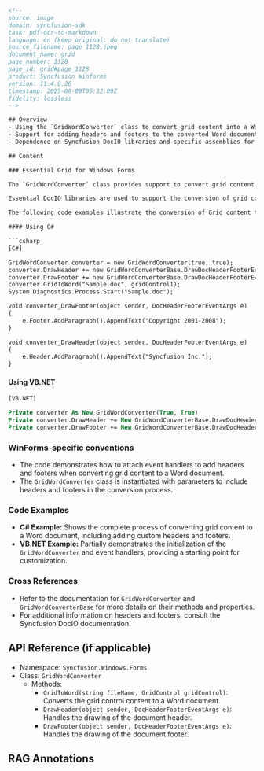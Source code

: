 ```html
<!-- 
source: image
domain: syncfusion-sdk
task: pdf-ocr-to-markdown
language: en (keep original; do not translate)
source_filename: page_1128.jpeg
document_name: grid
page_number: 1128
page_id: grid#page_1128
product: Syncfusion Winforms
version: 11.4.0.26
timestamp: 2025-08-09T05:32:09Z
fidelity: lossless
-->

## Overview
- Using the `GridWordConverter` class to convert grid content into a Word document.
- Support for adding headers and footers to the converted Word document.
- Dependence on Syncfusion DocIO libraries and specific assemblies for functionality.

## Content

### Essential Grid for Windows Forms

The `GridWordConverter` class provides support to convert grid content into a Word document. It also provides support to add headers and footers to the document.

Essential DocIO libraries are used to support the conversion of grid content into a Word document. The following dependent assemblies must be included in your Windows application to work with the `GridWordConverter` helper class: `Syncfusion.DocIO.Base` and `Syncfusion.GridHelperClasses.Windows`.

The following code examples illustrate the conversion of Grid content to Word document.

#### Using C#

```csharp
[C#]

GridWordConverter converter = new GridWordConverter(true, true);
converter.DrawHeader += new GridWordConverterBase.DrawDocHeaderFooterEventHandler(converter_DrawHeader);
converter.DrawFooter += new GridWordConverterBase.DrawDocHeaderFooterEventHandler(converter_DrawFooter);
converter.GridToWord("Sample.doc", gridControl1);
System.Diagnostics.Process.Start("Sample.doc");

void converter_DrawFooter(object sender, DocHeaderFooterEventArgs e)
{
    e.Footer.AddParagraph().AppendText("Copyright 2001-2008");
}

void converter_DrawHeader(object sender, DocHeaderFooterEventArgs e)
{
    e.Header.AddParagraph().AppendText("Syncfusion Inc.");
}
```

#### Using VB.NET

```vb
[VB.NET]

Private converter As New GridWordConverter(True, True)
Private converter.DrawHeader += New GridWordConverterBase.DrawDocHeaderFooterEventHandler(AddressOf converter_DrawHeader)
Private converter.DrawFooter += New GridWordConverterBase.DrawDocHeaderFooterEventHandler(AddressOf
```

### WinForms-specific conventions
- The code demonstrates how to attach event handlers to add headers and footers when converting grid content to a Word document.
- The `GridWordConverter` class is instantiated with parameters to include headers and footers in the conversion process.

### Code Examples

- **C# Example:** Shows the complete process of converting grid content to a Word document, including adding custom headers and footers.
- **VB.NET Example:** Partially demonstrates the initialization of the `GridWordConverter` and event handlers, providing a starting point for customization.

### Cross References
- Refer to the documentation for `GridWordConverter` and `GridWordConverterBase` for more details on their methods and properties.
- For additional information on headers and footers, consult the Syncfusion DocIO documentation.

## API Reference (if applicable)
- Namespace: `Syncfusion.Windows.Forms`
- Class: `GridWordConverter`
  - Methods:
    - `GridToWord(string fileName, GridControl gridControl)`: Converts the grid control content to a Word document.
    - `DrawHeader(object sender, DocHeaderFooterEventArgs e)`: Handles the drawing of the document header.
    - `DrawFooter(object sender, DocHeaderFooterEventArgs e)`: Handles the drawing of the document footer.

## RAG Annotations
<!-- tags: [Syncfusion, WinForms, GridWordConverter, Word document, headers, footers, conversion] keywords: [GridWordConverter, DocIO, headers, footers, conversion, GridControl, Word document] -->
```